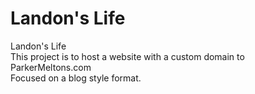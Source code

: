 # Landon's Life
Landon's Life <br>This project is to host a website with a custom domain to ParkerMeltons.com
<br> Focused on a blog style format.
<!--To Do List: Add Steam and Spotify. Add pictures to sides of pages. Adjust Home Screen. Add more blog posts. Add in Hobby diagram with links to new hobby specific slides. Add in Hobbies: Fish, Plants, Running (Add Kachava in here), Gaming, Crafting, Kickball, Traveling. Link hobbies to blog posts? Live Video of fish tank that connects to website. Add in donation to venmo for fish treats.>